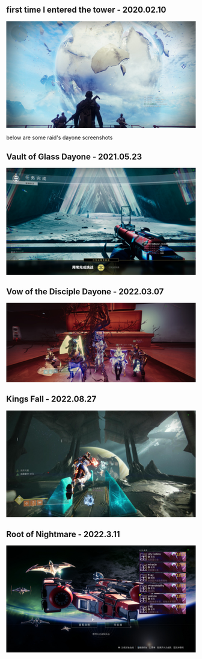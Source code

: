 ## first time I entered the tower - 2020.02.10

![](figs/tower.jpg)

below are some raid's dayone screenshots

## Vault of Glass Dayone - 2021.05.23

![](figs/vog/vog4.jpg)

## Vow of the Disciple Dayone - 2022.03.07

[![video](figs/vod/screenshot.jpg "video")](https://www.bilibili.com/video/BV1ma411h7cJ/)

## Kings Fall - 2022.08.27

[![video](figs/kf/oryx.jpg "video")](https://www.bilibili.com/video/BV1Ud4y1d7uK)

## Root of Nightmare - 2022.3.11

[![video](figs/ron/emblem.JPG "video")](https://www.bilibili.com/video/BV1iv4y187cc)